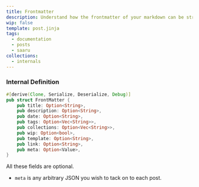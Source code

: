 ```yaml
---
title: Frontmatter
description: Understand how the frontmatter of your markdown can be structured
wip: false
template: post.jinja
tags:
  - documentation
  - posts
  - saaru
collections:
  - internals
---
```


### Internal Definition

```rust
#[derive(Clone, Serialize, Deserialize, Debug)]
pub struct FrontMatter {
    pub title: Option<String>,
    pub description: Option<String>,
    pub date: Option<String>,
    pub tags: Option<Vec<String>>,
    pub collections: Option<Vec<String>>,
    pub wip: Option<bool>,
    pub template: Option<String>,
    pub link: Option<String>,
    pub meta: Option<Value>,
}
```

All these fields are optional.

- `meta` is any arbitrary JSON you wish to tack on to each post.
